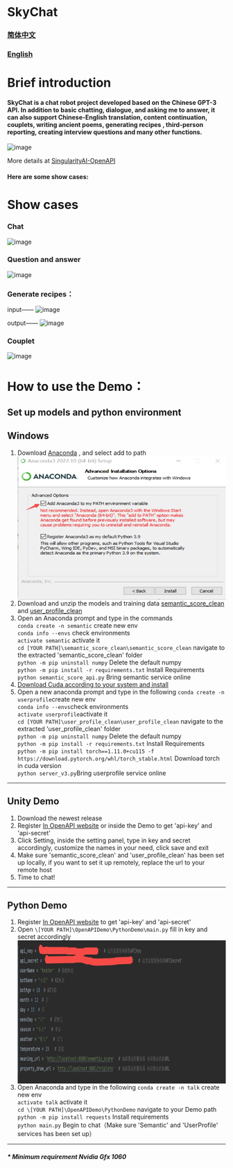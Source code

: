 # SkyChat
### [简体中文](README.CN.md)
### [English](README.md)

# Brief introduction

#### SkyChat is a chat robot project developed based on the Chinese GPT-3 API. In addition to basic chatting, dialogue, and asking me to answer, it can also support Chinese-English translation, content continuation, couplets, writing ancient poems, generating recipes , third-person reporting, creating interview questions and many other functions.
![image](https://user-images.githubusercontent.com/120169448/208883662-4ba5dcbc-2443-498d-86e8-059462b89d7e.png)

More details at [SingularityAI-OpenAPI](https://openapi.singularity-ai.com)

#### Here are some show cases:

# Show cases

### Chat
![image](https://user-images.githubusercontent.com/120169448/208884291-f598368d-951a-4356-967a-f0466f8f069f.png)

### Question and answer
![image](https://user-images.githubusercontent.com/120169448/208884265-55b0cb1c-48a1-4f42-8ea0-6608b5a551af.png)

### Generate recipes：
input——
![image](https://user-images.githubusercontent.com/120169448/208884242-29afcd38-2b8e-451b-9f43-e68b5660f435.png)

output——
![image](https://user-images.githubusercontent.com/120169448/208884206-b58a626e-85de-4c42-81c3-7e4d4c4da634.png)

### Couplet
![image](https://user-images.githubusercontent.com/120169448/208884185-dd2043d3-d868-41fd-a495-a034fac6e35c.png)


# How to use the Demo：
## Set up models and python environment  
## Windows
1. Download [Anaconda](https://www.anaconda.com/) , and select add to path  
      <img src="./p/2c75f4cd-d1c1-4e9d-96b2-96c4c246c18b.jpeg" width = "500" height = "330" alt="图片名称" align=center />
2. Download and unzip the models and training data [semantic_score_clean](http://open-dialogue.singularity-ai.com/open_dialogue/share_model/semantic_score_clean.zip) and [user_profile_clean](http://open-dialogue.singularity-ai.com/open_dialogue/share_model/user_profile_clean.zip)   
3. Open an Anaconda prompt and type in the commands   
      `conda create -n semantic` create new env  
      `conda info --envs` check environments  
      `activate semantic` activate it    
      `cd [YOUR PATH]\semantic_score_clean\semantic_score_clean` navigate to the extracted 'semantic_score_clean' folder    
      `python -m pip uninstall numpy` Delete the default numpy  
      `python -m pip install -r requirements.txt`  Install Requirements   
      `python semantic_score_api.py` Bring semantic service online
4. [Download Cuda according to your system and install](https://developer.nvidia.com/cuda-downloads)
5. Open a new anaconda prompt and type in the following 
   `conda create -n userprofile`create new env   
   `conda info --envs`check environments    
   `activate userprofile`activate it  
   `cd [YOUR PATH]\user_profile_clean\user_profile_clean` navigate to the extracted 'user_profile_clean' folder  
   `python -m pip uninstall numpy`  Delete the default numpy   
   `python -m pip install -r requirements.txt` Install Requirements    
   `python -m pip install torch==1.11.0+cu115 -f https://download.pytorch.org/whl/torch_stable.html` Download torch in cuda version      
   `python server_v3.py`Bring userprofile service online  

***
## Unity Demo
1.  Download the newest release
2.  Register [In OpenAPI website](https://openapi.singularity-ai.com/index.html#/login) or inside the Demo to get 'api-key' and 'api-secret'
3.  Click Setting, inside the setting panel, type in key and secret accordingly, customize the names in your need, click save and exit  
4.  Make sure 'semantic_score_clean' and 'user_profile_clean' has been set up locally, if you want to set it up remotely, replace the url to your remote host  
5.  Time to chat!
***
## Python Demo
1. Register [In OpenAPI website](https://openapi.singularity-ai.com/index.html#/login) to get 'api-key' and 'api-secret'  
2. Open `\[YOUR PATH]\OpenAPIDemo\PythonDemo\main.py` fill in key and secret accordingly 
   <img src="./p/ZmTZD3SgRo.jpg" width = "800" height = "330" alt="图片名称" align=center />
3. Open Anaconda and type in the following 
    `conda create -n talk` create new env    
    `activate talk` activate it  
   `cd \[YOUR PATH]\OpenAPIDemo\PythonDemo` navigate to your Demo path  
    `python -m pip install requests` Install requirements  
    `python main.py` Begin to chat（Make sure 'Semantic' and 'UserProfile' services has been set up）  
***
##### * Minimum requirement Nvidia Gfx 1060
